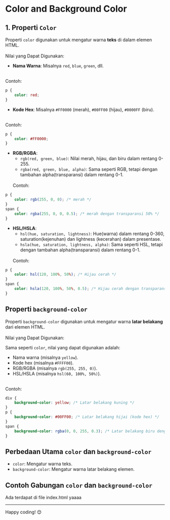 # Color and Background Color

## 1. Properti `Color`
Properti `color` digunakan untuk mengatur warna **teks** di dalam elemen HTML.
<br><br>
Nilai yang Dapat Digunakan:

- **Nama Warna**: Misalnya `red`, `blue`, `green`, dll.
<br>
Contoh:

```css
p {
    color: red;
}
```

- **Kode Hex**: Misalnya `#FF0000` (merah), `#00FF00` (hijau), `#0000FF` (biru).
<br>
Contoh:

```css
p {
    color: #FF0000;
}
```

- **RGB/RGBA**:
  * `rgb(red, green, blue)`: Nilai merah, hijau, dan biru dalam rentang 0-255. 
  * `rgba(red, green, blue, alpha)`: Sama seperti RGB, tetapi dengan tambahan alpha(transparansi) dalam rentang 0-1.
  <br>
  Contoh:

```css
p {
    color: rgb(255, 0, 0); /* merah */
}
span {
    color: rgba(255, 0, 0, 0.5); /* merah dengan transparansi 50% */
}
```

- **HSL/HSLA**:
  * `hsl(hue, saturation, lightness)`: Hue(warna) dalam rentang 0-360, saturation(kejenuhan) dan lightness (kecerahan) dalam presentase.
  * `hsla(hue, saturation, lightness, alpha)`: Sama seperti HSL, tetapi dengan tambahan alpha(transparansi) dalam rentang 0-1.
  <br>
  Contoh:

```css
p {
    color: hsl(120, 100%, 50%); /* Hijau cerah */
}
span {
    color: hsla(120, 100%, 50%, 0.5); /* Hijau cerah dengan transparansi 50% *? */
}
```


## Properti `background-color`
Properti `background-color` digunakan untuk mengatur warna **latar belakang** dari elemen HTML.
<br><br>
Nilai yang Dapat Digunakan:

Sama seperti `color`, nilai yang dapat digunakan adalah:

- Nama warna (misalnya `yellow`).
- Kode hex (misalnya `#FFFF00`).
- RGB/RGBA (misalnya `rgb(255, 255, 0)`).
- HSL/HSLA (misalnya `hsl(60, 100%, 50%)`).
<br>
Contoh:

```css
div {
    background-color: yellow; /* Latar belakang kuning */
}
p {
    background-color: #00FF00; /* Latar belakang hijai (kode hex) */
}
span {
    background-color: rgba(0, 0, 255, 0.3); /* Latar belakang biru dengan transparansi 30% */
}
```


## Perbedaan Utama `color` dan `background-color`
- `color`: Mengatur warna teks.
- `background-color`: Mengatur warna latar belakang elemen.

## Contoh Gabungan `color` dan `background-color`
Ada terdapat di file index.html yaaaa

---

Happy coding! 😊
